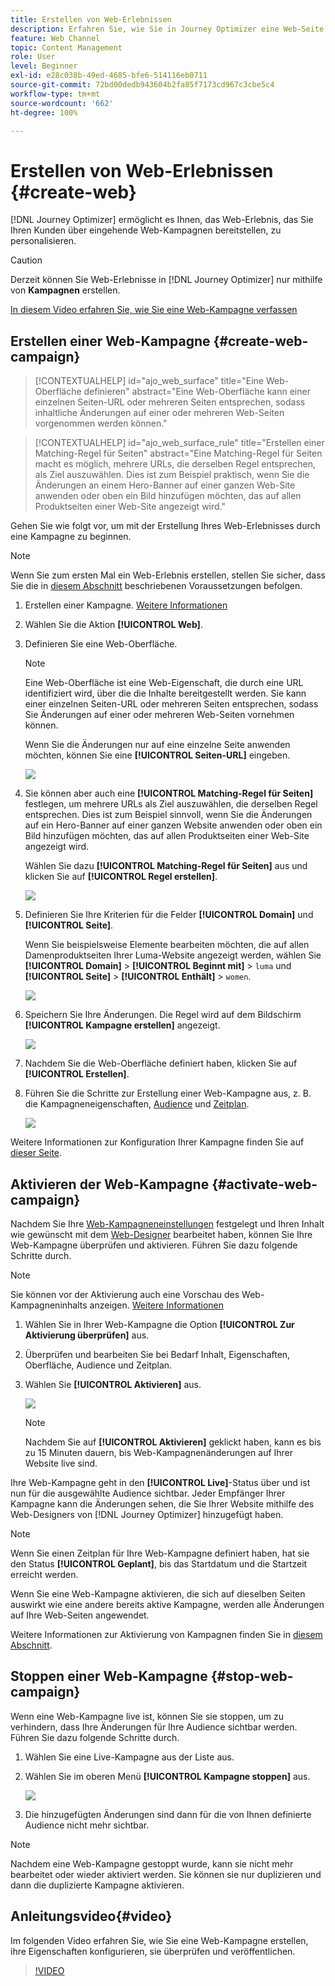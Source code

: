 ```yaml
---
title: Erstellen von Web-Erlebnissen
description: Erfahren Sie, wie Sie in Journey Optimizer eine Web-Seite erstellen und ihren Inhalt bearbeiten
feature: Web Channel
topic: Content Management
role: User
level: Beginner
exl-id: e28c038b-49ed-4685-bfe6-514116eb0711
source-git-commit: 72bd00dedb943604b2fa85f7173cd967c3cbe5c4
workflow-type: tm+mt
source-wordcount: '662'
ht-degree: 100%

---
```


# Erstellen von Web-Erlebnissen {#create-web}

[!DNL Journey Optimizer] ermöglicht es Ihnen, das Web-Erlebnis, das Sie Ihren Kunden über eingehende Web-Kampagnen bereitstellen, zu personalisieren.

>[!CAUTION]
>
>Derzeit können Sie Web-Erlebnisse in [!DNL Journey Optimizer] nur mithilfe von **Kampagnen** erstellen. 

[In diesem Video erfahren Sie, wie Sie eine Web-Kampagne verfassen](#video)

## Erstellen einer Web-Kampagne {#create-web-campaign}

>[!CONTEXTUALHELP]
>id="ajo_web_surface"
>title="Eine Web-Oberfläche definieren"
>abstract="Eine Web-Oberfläche kann einer einzelnen Seiten-URL oder mehreren Seiten entsprechen, sodass inhaltliche Änderungen auf einer oder mehreren Web-Seiten vorgenommen werden können."

>[!CONTEXTUALHELP]
>id="ajo_web_surface_rule"
>title="Erstellen einer Matching-Regel für Seiten"
>abstract="Eine Matching-Regel für Seiten macht es möglich, mehrere URLs, die derselben Regel entsprechen, als Ziel auszuwählen. Dies ist zum Beispiel praktisch, wenn Sie die Änderungen an einem Hero-Banner auf einer ganzen Web-Site anwenden oder oben ein Bild hinzufügen möchten, das auf allen Produktseiten einer Web-Site angezeigt wird."

Gehen Sie wie folgt vor, um mit der Erstellung Ihres Web-Erlebnisses durch eine Kampagne zu beginnen.

>[!NOTE]
>
>Wenn Sie zum ersten Mal ein Web-Erlebnis erstellen, stellen Sie sicher, dass Sie die in [diesem Abschnitt](web-prerequisites.md) beschriebenen Voraussetzungen befolgen.

1. Erstellen einer Kampagne. [Weitere Informationen](../campaigns/create-campaign.md)

1. Wählen Sie die Aktion **[!UICONTROL Web]**.

1. Definieren Sie eine Web-Oberfläche.

   >[!NOTE]
   >
   >Eine Web-Oberfläche ist eine Web-Eigenschaft, die durch eine URL identifiziert wird, über die die Inhalte bereitgestellt werden. Sie kann einer einzelnen Seiten-URL oder mehreren Seiten entsprechen, sodass Sie Änderungen auf einer oder mehreren Web-Seiten vornehmen können.

   Wenn Sie die Änderungen nur auf eine einzelne Seite anwenden möchten, können Sie eine **[!UICONTROL Seiten-URL]** eingeben.

   ![](assets/web-campaign-surface.png)

1. Sie können aber auch eine **[!UICONTROL Matching-Regel für Seiten]** festlegen, um mehrere URLs als Ziel auszuwählen, die derselben Regel entsprechen. Dies ist zum Beispiel sinnvoll, wenn Sie die Änderungen auf ein Hero-Banner auf einer ganzen Website anwenden oder oben ein Bild hinzufügen möchten, das auf allen Produktseiten einer Web-Site angezeigt wird.

   Wählen Sie dazu **[!UICONTROL Matching-Regel für Seiten]** aus und klicken Sie auf **[!UICONTROL Regel erstellen]**.

   ![](assets/web-campaign-matching-rule.png)

1. Definieren Sie Ihre Kriterien für die Felder **[!UICONTROL Domain]** und **[!UICONTROL Seite]**.

   Wenn Sie beispielsweise Elemente bearbeiten möchten, die auf allen Damenproduktseiten Ihrer Luma-Website angezeigt werden, wählen Sie **[!UICONTROL Domain]** > **[!UICONTROL Beginnt mit]** > `luma` und **[!UICONTROL Seite]** > **[!UICONTROL Enthält]** > `women`.

   ![](assets/web-pages-matching-rule.png)

1. Speichern Sie Ihre Änderungen. Die Regel wird auf dem Bildschirm **[!UICONTROL Kampagne erstellen]** angezeigt.

   ![](assets/web-pages-matching-rule-example.png)

1. Nachdem Sie die Web-Oberfläche definiert haben, klicken Sie auf **[!UICONTROL Erstellen]**.

1. Führen Sie die Schritte zur Erstellung einer Web-Kampagne aus, z. B. die Kampagneneigenschaften, [Audience](../audience/about-audiences.md) und [Zeitplan](../campaigns/create-campaign.md#schedule).

   ![](assets/web-campaign-steps.png)

Weitere Informationen zur Konfiguration Ihrer Kampagne finden Sie auf [dieser Seite](../campaigns/get-started-with-campaigns.md).

## Aktivieren der Web-Kampagne {#activate-web-campaign}

Nachdem Sie Ihre [Web-Kampagneneinstellungen](#configure-web-campaign) festgelegt und Ihren Inhalt wie gewünscht mit dem [Web-Designer](author-web.md) bearbeitet haben, können Sie Ihre Web-Kampagne überprüfen und aktivieren. Führen Sie dazu folgende Schritte durch.

>[!NOTE]
>
>Sie können vor der Aktivierung auch eine Vorschau des Web-Kampagneninhalts anzeigen. [Weitere Informationen](author-web.md#test-web-campaign)

1. Wählen Sie in Ihrer Web-Kampagne die Option **[!UICONTROL Zur Aktivierung überprüfen]** aus.

1. Überprüfen und bearbeiten Sie bei Bedarf Inhalt, Eigenschaften, Oberfläche, Audience und Zeitplan.

1. Wählen Sie **[!UICONTROL Aktivieren]** aus.

   ![](assets/web-campaign-activate.png)

   >[!NOTE]
   >
   >Nachdem Sie auf **[!UICONTROL Aktivieren]** geklickt haben, kann es bis zu 15 Minuten dauern, bis Web-Kampagnenänderungen auf Ihrer Website live sind.

Ihre Web-Kampagne geht in den **[!UICONTROL Live]**-Status über und ist nun für die ausgewählte Audience sichtbar. Jeder Empfänger Ihrer Kampagne kann die Änderungen sehen, die Sie Ihrer Website mithilfe des Web-Designers von [!DNL Journey Optimizer] hinzugefügt haben.

>[!NOTE]
>
>Wenn Sie einen Zeitplan für Ihre Web-Kampagne definiert haben, hat sie den Status **[!UICONTROL Geplant]**, bis das Startdatum und die Startzeit erreicht werden.
>
>Wenn Sie eine Web-Kampagne aktivieren, die sich auf dieselben Seiten auswirkt wie eine andere bereits aktive Kampagne, werden alle Änderungen auf Ihre Web-Seiten angewendet.

Weitere Informationen zur Aktivierung von Kampagnen finden Sie in [diesem Abschnitt](../campaigns/review-activate-campaign.md).

## Stoppen einer Web-Kampagne {#stop-web-campaign}

Wenn eine Web-Kampagne live ist, können Sie sie stoppen, um zu verhindern, dass Ihre Änderungen für Ihre Audience sichtbar werden. Führen Sie dazu folgende Schritte durch.

1. Wählen Sie eine Live-Kampagne aus der Liste aus.

1. Wählen Sie im oberen Menü **[!UICONTROL Kampagne stoppen]** aus.

   ![](assets/web-campaign-stop.png)

1. Die hinzugefügten Änderungen sind dann für die von Ihnen definierte Audience nicht mehr sichtbar.

>[!NOTE]
>
>Nachdem eine Web-Kampagne gestoppt wurde, kann sie nicht mehr bearbeitet oder wieder aktiviert werden. Sie können sie nur duplizieren und dann die duplizierte Kampagne aktivieren.

## Anleitungsvideo{#video}

Im folgenden Video erfahren Sie, wie Sie eine Web-Kampagne erstellen, ihre Eigenschaften konfigurieren, sie überprüfen und veröffentlichen.

>[!VIDEO](https://video.tv.adobe.com/v/3418800/?quality=12&learn=on)